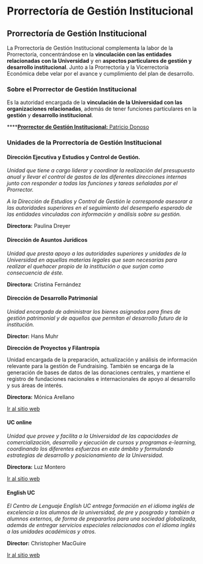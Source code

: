 # Prorrectoría de Gestión Institucional

## Prorrectoría de Gestión Institucional

La Prorrectoría de Gestión Institucional complementa la labor de la Prorrectoría, concentrándose en la **vinculación con las entidades relacionadas con la Universidad** y en **aspectos particulares de gestión y desarrollo institucional**. Junto a la Prorrectoría y la Vicerrectoría Económica debe velar por el avance y cumplimiento del plan de desarrollo.

### Sobre el Prorrector de Gestión Institucional

Es la autoridad encargada de la **vinculación de la Universidad con las organizaciones relacionadas**, además de tener funciones particulares en la **gestión** y **desarrollo institucional**.

\*\*\*\*[**Prorrector de Gestión Institucional:** Patricio Donoso](prorrector-de-gestion-institucional.md)

### Unidades de la Prorrectoría de Gestión Institucional

#### Dirección Ejecutiva y Estudios y Control de Gestión.

_Unidad que tiene a cargo liderar y coordinar la realización del presupuesto anual y llevar el control de gastos de las diferentes direcciones internas junto con responder a todas las funciones y tareas señaladas por el Prorrector._

_A la Dirección de Estudios y Control de Gestión le corresponde asesorar a las autoridades superiores en el seguimiento del desempeño esperado de las entidades vinculadas con información y análisis sobre su gestión._

**Directora:** Paulina Dreyer

#### Dirección de Asuntos Jurídicos

_Unidad que presta apoyo a las autoridades superiores y unidades de la Universidad en aquellas materias legales que sean necesarias para realizar el quehacer propio de la institución o que surjan como consecuencia de éste._

**Directora:** Cristina Fernández

#### Dirección de Desarrollo Patrimonial

_Unidad encargada de administrar los bienes asignados para fines de gestión patrimonial y de aquellos que permitan el desarrollo futuro de la institución._

**Director:** Hans Muhr

**Dirección de Proyectos y Filantropía**

Unidad encargada de la preparación, actualización y análisis de información relevante para la gestión de Fundraising. También se encarga de la generación de bases de datos de las donaciones centrales, y mantiene el registro de fundaciones nacionales e internacionales de apoyo al desarrollo y sus áreas de interés.

**Directora:** Mónica Arellano

[Ir al sitio web](http://fundraising.uc.cl/)

#### UC online

_Unidad que provee y facilita a la Universidad de las capacidades de comercialización, desarrollo y ejecución de cursos y programas e-learning, coordinando los diferentes esfuerzos en este ámbito y formulando estrategias de desarrollo y posicionamiento de la Universidad._

**Directora:** Luz Montero

[Ir al sitio web](http://uconline.uc.cl)

#### English UC

_El Centro de Lenguaje English UC entrega formación en el idioma inglés de excelencia a los alumnos de la universidad, de pre y posgrado y también a alumnos externos, de forma de prepararlos para una sociedad globalizada, además de entregar servicios especiales relacionados con el idioma inglés a las unidades académicas y otros._

**Director:** Christopher MacGuire

[Ir al sitio web](http://english.uc.cl)

